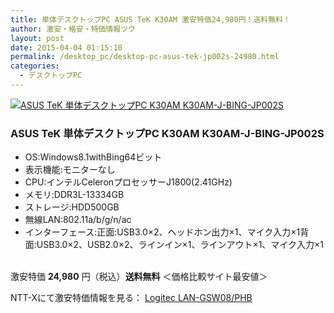 ```yaml
---
title: 単体デスクトップPC ASUS TeK K30AM 激安特価24,980円！送料無料！
author: 激安・格安・特価情報ツウ
layout: post
date: 2015-04-04 01:15:10
permalink: /desktop_pc/desktop-pc-asus-tek-jp002s-24980.html
categories:
  - デスクトップPC
---
```

<div class="img-bg2 img_L">
  <a href="http://px.a8.net/svt/ejp?a8mat=ZYP6S+8IMA3E+S1Q+BWGDT&#038;a8ejpredirect=http://nttxstore.jp/_II_AZ14869893" target="_blank"><img border="0" alt="ASUS TeK 単体デスクトップPC K30AM K30AM-J-BING-JP002S" src="http://image.nttxstore.jp/l2_images/A/AZ/AZ14869893.jpg" data-recalc-dims="1" /></a>
</div>

### ASUS TeK 単体デスクトップPC K30AM K30AM-J-BING-JP002S
<!--more-->

* OS:Windows8.1withBing64ビット
* 表示機能:モニターなし
* CPU:インテルCeleronプロセッサーJ1800(2.41GHz)
* メモリ:DDR3L-13334GB
* ストレージ:HDD500GB
* 無線LAN:802.11a/b/g/n/ac
* インターフェース:正面:USB3.0×2、ヘッドホン出力×1、マイク入力×1背面:USB3.0×2、USB2.0×2、ラインイン×1、ラインアウト×1、マイク入力×1

<br clear="all" />激安特価 <span class="tokka-price"><strong>24,980</strong></span> 円（税込）**送料無料**
＜価格比較サイト最安値＞

NTT-Xにて激安特価情報を見る： <a href="http://px.a8.net/svt/ejp?a8mat=ZYP6S+8IMA3E+S1Q+BWGDT&#038;a8ejpredirect=http://nttxstore.jp/_II_AZ14869893" target="_blank"><span class="fs150p">Logitec LAN-GSW08/PHB</span></a>